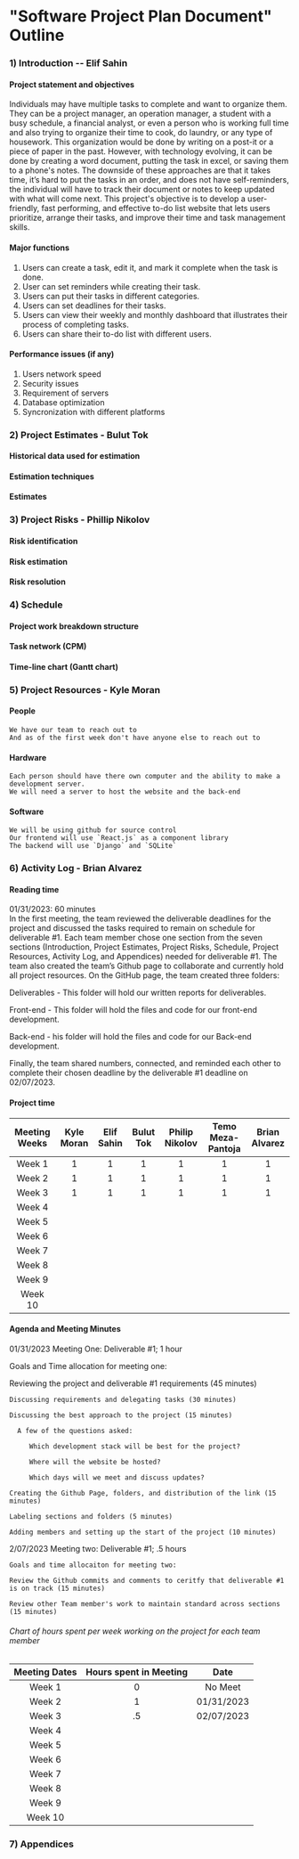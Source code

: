 # "Software Project Plan Document" Outline 

### 1) Introduction -- Elif Sahin

  #### Project statement and objectives
  Individuals may have multiple tasks to complete and want to organize them. They can be a project manager, an operation manager, a student with a busy schedule, a financial analyst, or even a person who is working full time and also trying to organize their time to cook, do laundry, or any type of housework. This organization would be done by writing on a post-it or a piece of paper in the past. However, with technology evolving, it can be done by creating a word document, putting the task in excel, or saving them to a phone's notes. The downside of these approaches are that it takes time, it’s hard to put the tasks in an order, and does not have self-reminders, the individual will have to track their document or notes to keep updated with what will come next. This project's objective is to develop a user-friendly, fast performing, and effective to-do list website that lets users prioritize, arrange their tasks, and improve their time and task management skills.
  
  #### Major functions
  1. Users can create a task, edit it, and mark it complete when the task is done.
  2. User can set reminders while creating their task.
  3. Users can put their tasks in different categories.
  4. Users can set deadlines for their tasks.
  5. Users can view their weekly and monthly dashboard that illustrates their process of completing tasks.
  6. Users can share their to-do list with different users.
  
  ####  Performance issues (if any)
  1. Users network speed
  2. Security issues 
  3. Requirement of servers
  4. Database optimization
  5. Syncronization with different platforms

### 2) Project Estimates - Bulut Tok

  #### Historical data used for estimation
  
  #### Estimation techniques
  
  #### Estimates

### 3) Project Risks - Phillip Nikolov

  #### Risk identification
  
  #### Risk estimation
  
  #### Risk resolution

### 4) Schedule

  #### Project work breakdown structure
  
  #### Task network (CPM)
  
  #### Time-line chart (Gantt chart)

### 5) Project Resources - Kyle Moran

  #### People
    We have our team to reach out to
    And as of the first week don't have anyone else to reach out to
  
  #### Hardware
    Each person should have there own computer and the ability to make a development server.
    We will need a server to host the website and the back-end
  
  #### Software
    We will be using github for source control
    Our frontend will use `React.js` as a component library
    The backend will use `Django` and `SQLite`

### 6) Activity Log - Brian Alvarez

  #### Reading time 
  01/31/2023: 60 minutes	
In the first meeting, the team reviewed the deliverable deadlines for the project and discussed the tasks required to remain on schedule for deliverable #1. Each team member chose one section from the seven sections (Introduction, Project Estimates, Project Risks, Schedule, Project Resources, Activity Log, and Appendices) needed for deliverable #1. The team also created the team’s Github page to collaborate and currently hold all project resources. On the GitHub page, the team created three folders: 

  Deliverables - This folder will hold our written reports for deliverables.
  
  Front-end - This folder will hold the files and code for our front-end development.
  
  Back-end - his folder will hold the files and code for our Back-end development.
  
Finally, the team shared numbers, connected, and reminded each other to complete their chosen deadline by the deliverable #1 deadline on 02/07/2023.

  #### Project time
    
| Meeting Weeks | Kyle Moran | Elif Sahin | Bulut Tok | Philip Nikolov | Temo Meza-Pantoja | Brian Alvarez |
| :---: | :---: | :---: | :---: | :---: | :---: | :---: |
| Week 1 | 1 | 1 | 1 | 1 | 1 | 1 |
| Week 2 | 1 | 1 | 1 | 1 | 1 | 1 |
| Week 3 | 1 | 1 | 1 | 1 | 1 | 1 | 
| Week 4 |
| Week 5 | 
| Week 6 | 
| Week 7 | 
| Week 8 |
| Week 9 | 
| Week 10 |
  
  #### Agenda and Meeting Minutes
  
  01/31/2023      Meeting One: Deliverable #1; 1 hour
  
  Goals and Time allocation for meeting one:

  Reviewing the project and deliverable #1 requirements (45 minutes)
  
    Discussing requirements and delegating tasks (30 minutes)
    
    Discussing the best approach to the project (15 minutes)
    
      A few of the questions asked:
      
         Which development stack will be best for the project?
	 
         Where will the website be hosted? 
	 
         Which days will we meet and discuss updates?
	 
    Creating the Github Page, folders, and distribution of the link (15 minutes)
  
    Labeling sections and folders (5 minutes)
    
    Adding members and setting up the start of the project (10 minutes)
    
  2/07/2023   Meeting two: Deliverable #1; .5 hours
  	
	Goals and time allocaiton for meeting two:
	
	Review the Github commits and comments to ceritfy that deliverable #1 is on track (15 minutes)
	
	Review other Team member's work to maintain standard across sections (15 minutes)
    
###### Chart of hours spent per week working on the project for each team member    
| Meeting Dates | Hours spent in Meeting | Date |
| :---: | :---: | :---: | 
| Week 1 | 0 | No Meet
| Week 2 | 1 | 01/31/2023
| Week 3 | .5 | 02/07/2023 
| Week 4 |
| Week 5 | 
| Week 6 | 
| Week 7 | 
| Week 8 |
| Week 9 | 
| Week 10 |


### 7) Appendices
